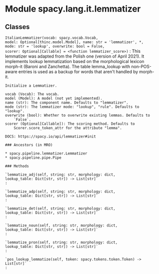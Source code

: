 Module spacy.lang.it.lemmatizer
===============================

Classes
-------

`ItalianLemmatizer(vocab: spacy.vocab.Vocab, model: Optional[thinc.model.Model], name: str = 'lemmatizer', *, mode: str = 'lookup', overwrite: bool = False, scorer: Optional[Callable] = <function lemmatizer_score>)`
:   This lemmatizer was adapted from the Polish one (version of April 2021).
    It implements lookup lemmatization based on the morphological lexicon
    morph-it (Baroni and Zanchetta). The table lemma_lookup with non-POS-aware
    entries is used as a backup for words that aren't handled by morph-it.
    
    Initialize a Lemmatizer.
    
    vocab (Vocab): The vocab.
    model (Model): A model (not yet implemented).
    name (str): The component name. Defaults to "lemmatizer".
    mode (str): The lemmatizer mode: "lookup", "rule". Defaults to "lookup".
    overwrite (bool): Whether to overwrite existing lemmas. Defaults to
        `False`.
    scorer (Optional[Callable]): The scoring method. Defaults to
        Scorer.score_token_attr for the attribute "lemma".
    
    DOCS: https://spacy.io/api/lemmatizer#init

    ### Ancestors (in MRO)

    * spacy.pipeline.lemmatizer.Lemmatizer
    * spacy.pipeline.pipe.Pipe

    ### Methods

    `lemmatize_adj(self, string: str, morphology: dict, lookup_table: Dict[str, str]) ‑> List[str]`
    :

    `lemmatize_adp(self, string: str, morphology: dict, lookup_table: Dict[str, str]) ‑> List[str]`
    :

    `lemmatize_det(self, string: str, morphology: dict, lookup_table: Dict[str, str]) ‑> List[str]`
    :

    `lemmatize_noun(self, string: str, morphology: dict, lookup_table: Dict[str, str]) ‑> List[str]`
    :

    `lemmatize_pron(self, string: str, morphology: dict, lookup_table: Dict[str, str]) ‑> List[str]`
    :

    `pos_lookup_lemmatize(self, token: spacy.tokens.token.Token) ‑> List[str]`
    :